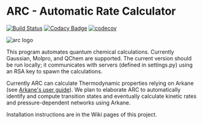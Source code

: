 # ARC - Automatic Rate Calculator

[![Build Status](https://travis-ci.org/ReactionMechanismGenerator/ARC.svg?branch=master)](https://travis-ci.org/ReactionMechanismGenerator/ARC)
[![Codacy Badge](https://api.codacy.com/project/badge/Grade/cf06bcc72d024b79834c300f39219471)](https://www.codacy.com/app/ReactionMechanismGenerator/ARC?utm_source=github.com&amp;utm_medium=referral&amp;utm_content=ReactionMechanismGenerator/ARC&amp;utm_campaign=Badge_Grade)
[![codecov](https://codecov.io/gh/ReactionMechanismGenerator/ARC/branch/master/graph/badge.svg)](https://codecov.io/gh/ReactionMechanismGenerator/ARC)

<img src="https://github.com/ReactionMechanismGenerator/ARC/blob/master/logo/ARC-logo-small.jpg" alt="arc logo"/>

This program automates quantum chemical calculations. Currently Gaussian, Molpro, and QChem are supported.
The current version should be run locally; it communicates with servers (defined in settings.py) using an RSA key to
spawn the calculations.

Currently ARC can calculate Thermodynamic properties relying on Arkane (see
<a href="http://reactionmechanismgenerator.github.io/RMG-Py/users/arkane/index.html">Arkane's user guide</a>).
We plan to elaborate ARC to automatically identify and compute transition states and eventually calculate kinetic rates
and pressure-dependent networks using Arkane.

Installation instructions are in the Wiki pages of this project.
